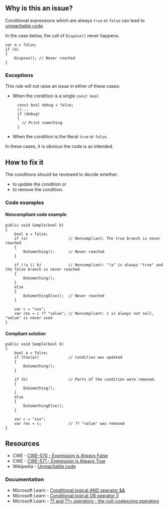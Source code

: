 ## Why is this an issue?

Conditional expressions which are always `true` or `false` can lead to [unreachable code](https://en.wikipedia.org/wiki/Unreachable_code).

In the case below, the call of `Dispose()` never happens.

    var a = false;
    if (a)
    {
        Dispose(); // Never reached
    }

### Exceptions

This rule will not raise an issue in either of these cases:

- When the condition is a single `const bool` 

        const bool debug = false;
        //...
        if (debug)
        {
          // Print something
        }
- When the condition is the literal `true` or `false`.

In these cases, it is obvious the code is as intended.

## How to fix it

The conditions should be reviewed to decide whether:

- to update the condition or
- to remove the condition.

### Code examples

#### Noncompliant code example

    public void Sample(bool b)
    {
        bool a = false;
        if (a)                  // Noncompliant: The true branch is never reached
        {
            DoSomething();      // Never reached
        }
    
        if (!a || b)            // Noncompliant: "!a" is always "true" and the false branch is never reached
        {
            DoSomething();
        }
        else
        {
            DoSomethingElse();  // Never reached
        }
    
        var c = "xxx";
        var res = c ?? "value"; // Noncompliant: c is always not null, "value" is never used
    }

#### Compliant solution

    public void Sample(bool b)
    {
        bool a = false;
        if (Foo(a))             // Condition was updated
        {
            DoSomething();
        }
    
        if (b)                  // Parts of the condition were removed.
        {
            DoSomething();
        }
        else
        {
            DoSomethingElse();
        }
    
        var c = "xxx";
        var res = c;            // ?? "value" was removed
    }

## Resources

- CWE - [CWE-570 - Expression is Always False](https://cwe.mitre.org/data/definitions/570)
- CWE - [CWE-571 - Expression is Always True](https://cwe.mitre.org/data/definitions/571)
- Wikipedia - [Unreachable code](https://en.wikipedia.org/wiki/Unreachable_code)

### Documentation

- Microsoft Learn - [Conditional logical AND operator &&](https://learn.microsoft.com/en-us/dotnet/csharp/language-reference/operators/boolean-logical-operators#conditional-logical-and-operator-)
- Microsoft Learn - [Conditional logical OR operator ||](https://learn.microsoft.com/en-us/dotnet/csharp/language-reference/operators/boolean-logical-operators#conditional-logical-or-operator-)
- Microsoft Learn - [?? and ??=
  operators - the null-coalescing operators](https://learn.microsoft.com/en-us/dotnet/csharp/language-reference/operators/null-coalescing-operator)